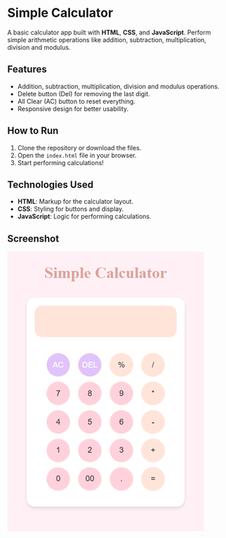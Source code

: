 # Simple Calculator

A basic calculator app built with **HTML**, **CSS**, and **JavaScript**. Perform simple arithmetic operations like addition, subtraction, multiplication, division and modulus.

## Features
- Addition, subtraction, multiplication, division and modulus operations.
- Delete button (Del) for removing the last digit.
- All Clear (AC) button to reset everything.
- Responsive design for better usability.

## How to Run
1. Clone the repository or download the files.
2. Open the `index.html` file in your browser.
3. Start performing calculations!

## Technologies Used
- **HTML**: Markup for the calculator layout.
- **CSS**: Styling for buttons and display.
- **JavaScript**: Logic for performing calculations.

## Screenshot

 ![simple-calculator](simple-calculator.png)